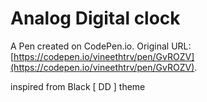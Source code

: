 # Analog Digital clock

A Pen created on CodePen.io. Original URL: [https://codepen.io/vineethtrv/pen/GvROZV](https://codepen.io/vineethtrv/pen/GvROZV).

inspired from Black [ DD ] theme